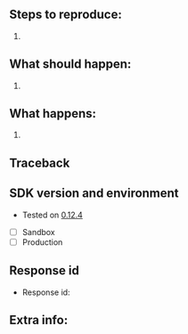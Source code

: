 ## Steps to reproduce:
1.

## What should happen:
1.

## What happens:
1.

## Traceback
[//]: # (If there is a traceback please share it in a quote! You can do this by pasting the traceback text, highlighting it and pressing the quote button.)

## SDK version and environment
- Tested on [0.12.4](https://github.com/bunq/sdk_php/releases/tag/0.12.4)
- [ ] Sandbox
- [ ] Production

## Response id
[//]: # (If this error has something to do with a request that fails, please provide the response id of the request.)
- Response id:

## Extra info:
[//]: # (Please provide any other relevant information here)
